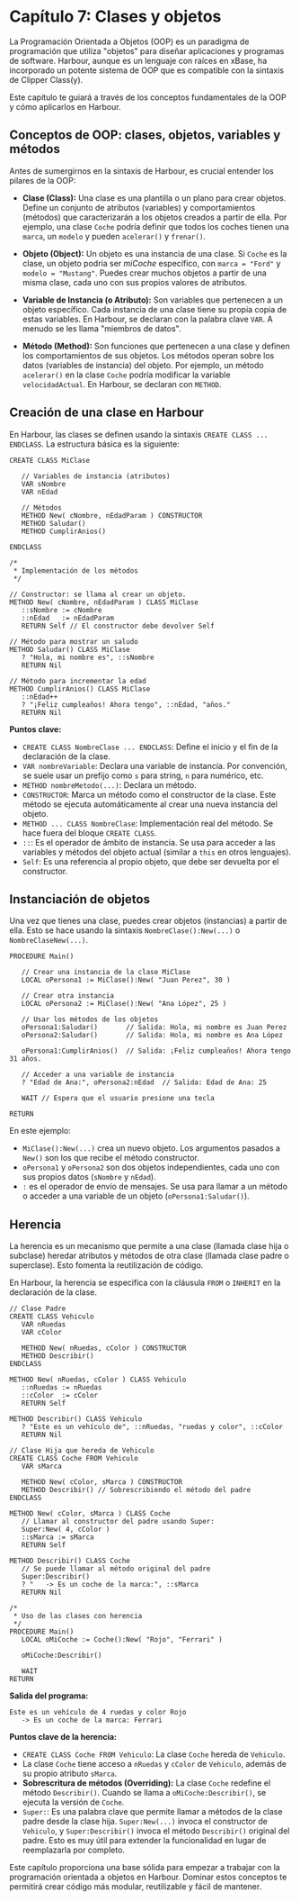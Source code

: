 # Capítulo 7: Clases y objetos

La Programación Orientada a Objetos (OOP) es un paradigma de programación que utiliza "objetos" para diseñar aplicaciones y programas de software. Harbour, aunque es un lenguaje con raíces en xBase, ha incorporado un potente sistema de OOP que es compatible con la sintaxis de Clipper Class(y).

Este capítulo te guiará a través de los conceptos fundamentales de la OOP y cómo aplicarlos en Harbour.

## Conceptos de OOP: clases, objetos, variables y métodos

Antes de sumergirnos en la sintaxis de Harbour, es crucial entender los pilares de la OOP:

*   **Clase (Class):** Una clase es una plantilla o un plano para crear objetos. Define un conjunto de atributos (variables) y comportamientos (métodos) que caracterizarán a los objetos creados a partir de ella. Por ejemplo, una clase `Coche` podría definir que todos los coches tienen una `marca`, un `modelo` y pueden `acelerar()` y `frenar()`.

*   **Objeto (Object):** Un objeto es una instancia de una clase. Si `Coche` es la clase, un objeto podría ser *miCoche* específico, con `marca = "Ford"` y `modelo = "Mustang"`. Puedes crear muchos objetos a partir de una misma clase, cada uno con sus propios valores de atributos.

*   **Variable de Instancia (o Atributo):** Son variables que pertenecen a un objeto específico. Cada instancia de una clase tiene su propia copia de estas variables. En Harbour, se declaran con la palabra clave `VAR`. A menudo se les llama "miembros de datos".

*   **Método (Method):** Son funciones que pertenecen a una clase y definen los comportamientos de sus objetos. Los métodos operan sobre los datos (variables de instancia) del objeto. Por ejemplo, un método `acelerar()` en la clase `Coche` podría modificar la variable `velocidadActual`. En Harbour, se declaran con `METHOD`.

## Creación de una clase en Harbour

En Harbour, las clases se definen usando la sintaxis `CREATE CLASS ... ENDCLASS`. La estructura básica es la siguiente:

```harbour
CREATE CLASS MiClase

   // Variables de instancia (atributos)
   VAR sNombre
   VAR nEdad

   // Métodos
   METHOD New( cNombre, nEdadParam ) CONSTRUCTOR
   METHOD Saludar()
   METHOD CumplirAnios()

ENDCLASS

/*
 * Implementación de los métodos
 */

// Constructor: se llama al crear un objeto.
METHOD New( cNombre, nEdadParam ) CLASS MiClase
   ::sNombre := cNombre
   ::nEdad   := nEdadParam
   RETURN Self // El constructor debe devolver Self

// Método para mostrar un saludo
METHOD Saludar() CLASS MiClase
   ? "Hola, mi nombre es", ::sNombre
   RETURN Nil

// Método para incrementar la edad
METHOD CumplirAnios() CLASS MiClase
   ::nEdad++
   ? "¡Feliz cumpleaños! Ahora tengo", ::nEdad, "años."
   RETURN Nil
```

**Puntos clave:**

*   `CREATE CLASS NombreClase ... ENDCLASS`: Define el inicio y el fin de la declaración de la clase.
*   `VAR nombreVariable`: Declara una variable de instancia. Por convención, se suele usar un prefijo como `s` para string, `n` para numérico, etc.
*   `METHOD nombreMetodo(...)`: Declara un método.
*   `CONSTRUCTOR`: Marca un método como el constructor de la clase. Este método se ejecuta automáticamente al crear una nueva instancia del objeto.
*   `METHOD ... CLASS NombreClase`: Implementación real del método. Se hace fuera del bloque `CREATE CLASS`.
*   `::`: Es el operador de ámbito de instancia. Se usa para acceder a las variables y métodos del objeto actual (similar a `this` en otros lenguajes).
*   `Self`: Es una referencia al propio objeto, que debe ser devuelta por el constructor.

## Instanciación de objetos

Una vez que tienes una clase, puedes crear objetos (instancias) a partir de ella. Esto se hace usando la sintaxis `NombreClase():New(...)` o `NombreClaseNew(...)`.

```harbour
PROCEDURE Main()

   // Crear una instancia de la clase MiClase
   LOCAL oPersona1 := MiClase():New( "Juan Perez", 30 )

   // Crear otra instancia
   LOCAL oPersona2 := MiClase():New( "Ana López", 25 )

   // Usar los métodos de los objetos
   oPersona1:Saludar()       // Salida: Hola, mi nombre es Juan Perez
   oPersona2:Saludar()       // Salida: Hola, mi nombre es Ana López

   oPersona1:CumplirAnios()  // Salida: ¡Feliz cumpleaños! Ahora tengo 31 años.

   // Acceder a una variable de instancia
   ? "Edad de Ana:", oPersona2:nEdad  // Salida: Edad de Ana: 25

   WAIT // Espera que el usuario presione una tecla

RETURN
```

En este ejemplo:

*   `MiClase():New(...)` crea un nuevo objeto. Los argumentos pasados a `New()` son los que recibe el método constructor.
*   `oPersona1` y `oPersona2` son dos objetos independientes, cada uno con sus propios datos (`sNombre` y `nEdad`).
*   `:` es el operador de envío de mensajes. Se usa para llamar a un método o acceder a una variable de un objeto (`oPersona1:Saludar()`).

## Herencia

La herencia es un mecanismo que permite a una clase (llamada clase hija o subclase) heredar atributos y métodos de otra clase (llamada clase padre o superclase). Esto fomenta la reutilización de código.

En Harbour, la herencia se especifica con la cláusula `FROM` o `INHERIT` en la declaración de la clase.

```harbour
// Clase Padre
CREATE CLASS Vehiculo
   VAR nRuedas
   VAR cColor

   METHOD New( nRuedas, cColor ) CONSTRUCTOR
   METHOD Describir()
ENDCLASS

METHOD New( nRuedas, cColor ) CLASS Vehiculo
   ::nRuedas := nRuedas
   ::cColor  := cColor
   RETURN Self

METHOD Describir() CLASS Vehiculo
   ? "Este es un vehículo de", ::nRuedas, "ruedas y color", ::cColor
   RETURN Nil

// Clase Hija que hereda de Vehiculo
CREATE CLASS Coche FROM Vehiculo
   VAR sMarca

   METHOD New( cColor, sMarca ) CONSTRUCTOR
   METHOD Describir() // Sobrescribiendo el método del padre
ENDCLASS

METHOD New( cColor, sMarca ) CLASS Coche
   // Llamar al constructor del padre usando Super:
   Super:New( 4, cColor )
   ::sMarca := sMarca
   RETURN Self

METHOD Describir() CLASS Coche
   // Se puede llamar al método original del padre
   Super:Describir()
   ? "   -> Es un coche de la marca:", ::sMarca
   RETURN Nil

/*
 * Uso de las clases con herencia
 */
PROCEDURE Main()
   LOCAL oMiCoche := Coche():New( "Rojo", "Ferrari" )

   oMiCoche:Describir()

   WAIT
RETURN
```

**Salida del programa:**
```
Este es un vehículo de 4 ruedas y color Rojo
   -> Es un coche de la marca: Ferrari
```

**Puntos clave de la herencia:**

*   `CREATE CLASS Coche FROM Vehiculo`: La clase `Coche` hereda de `Vehiculo`.
*   La clase `Coche` tiene acceso a `nRuedas` y `cColor` de `Vehiculo`, además de su propio atributo `sMarca`.
*   **Sobrescritura de métodos (Overriding):** La clase `Coche` redefine el método `Describir()`. Cuando se llama a `oMiCoche:Describir()`, se ejecuta la versión de `Coche`.
*   `Super:`: Es una palabra clave que permite llamar a métodos de la clase padre desde la clase hija. `Super:New(...)` invoca el constructor de `Vehiculo`, y `Super:Describir()` invoca el método `Describir()` original del padre. Esto es muy útil para extender la funcionalidad en lugar de reemplazarla por completo.

Este capítulo proporciona una base sólida para empezar a trabajar con la programación orientada a objetos en Harbour. Dominar estos conceptos te permitirá crear código más modular, reutilizable y fácil de mantener.
